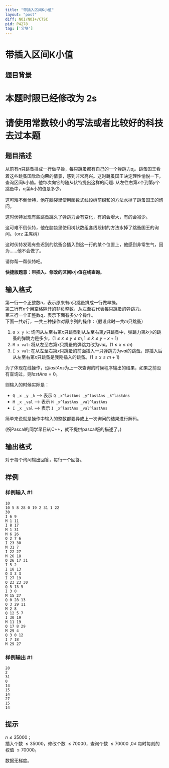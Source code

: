 ```yaml
---
title: "带插入区间K小值"
layout: "post"
diff: NOI/NOI+/CTSC
pid: P4278
tag: ['分块']
---
```

# 带插入区间K小值
## 题目背景

# 本题时限已经修改为 2s

# 请使用常数较小的写法或者比较好的科技去过本题
## 题目描述

从前有$n$只跳蚤排成一行做早操，每只跳蚤都有自己的一个弹跳力$a_i$。跳蚤国王看着这些跳蚤国欣欣向荣的情景，感到非常高兴。这时跳蚤国王决定理性愉悦一下，查询区间$k$小值。他每次向它的随从伏特提出这样的问题: 从左往右第$x$个到第$y$个跳蚤中，$a_i$第$k$小的值是多少。  

这可难不倒伏特，他在脑袋里使用函数式线段树前缀和的方法水掉了跳蚤国王的询问。

这时伏特发现有些跳蚤跳久了弹跳力会有变化，有的会增大，有的会减少。

这可难不倒伏特，他在脑袋里使用树状数组套线段树的方法水掉了跳蚤国王的询问。（orz 主席树）

这时伏特发现有些迟到的跳蚤会插入到这一行的某个位置上，他感到非常生气，因为……他不会做了。

请你帮一帮伏特吧。

**快捷版题意：带插入、修改的区间k小值在线查询**。
## 输入格式

第一行一个正整数$n$，表示原来有$n$只跳蚤排成一行做早操。   
第二行有$n$个用空格隔开的非负整数，从左至右代表每只跳蚤的弹跳力。   
第三行一个正整数$q$，表示下面有多少个操作。  
下面一共$q$行，一共三种操作对原序列的操作：（假设此时一共$m$只跳蚤）
1. `Q x y k`: 询问从左至右第$x$只跳蚤到从左至右第$y$只跳蚤中，弹跳力第$k$小的跳蚤的弹跳力是多少。($1 \le x \le y \le m, 1 \le k \le y - x + 1$)
2. `M x val`: 将从左至右第x只跳蚤的弹跳力改为$val$。($1 \le x \le m$)
3. `I x val`: 在从左至右第$x$只跳蚤的前面插入一只弹跳力为$val$的跳蚤。即插入后从左至右第$x$只跳蚤是我刚插入的跳蚤。($1 \le x \le m + 1$)

为了体现在线操作，设$lastAns$为上一次查询的时候程序输出的结果，如果之前没有查询过，则$lastAns = 0$。

则输入的时候实际是：

- `Q _x _y _k` ——> 表示 `Q _x^lastAns _y^lastAns _k^lastAns`
- `M _x _val`  ——> 表示 `M _x^lastAns _val^lastAns`
- `I _x _val`  ——> 表示 `I _x^lastAns _val^lastAns`

简单来说就是操作中输入的整数都要异或上一次询问的结果进行解码。

(祝Pascal的同学早日转C++，就不提供pascal版的描述了。)
## 输出格式

对于每个询问输出回答，每行一个回答。
## 样例

### 样例输入 #1
```
10
10 5 8 28 0 19 2 31 1 22
30
I 6 9
M 1 11
I 8 17
M 1 31
M 6 26
Q 2 7 6
I 23 30
M 31 7
I 22 27
M 26 18
Q 26 17 31
I 5 2
I 18 13
Q 3 3 3
I 27 19
Q 23 23 30
Q 5 13 5
I 3 0
M 15 27
Q 0 28 13
Q 3 29 11
M 2 8
Q 12 5 7
I 30 19
M 11 19
Q 17 8 29
M 29 4
Q 3 0 12
I 7 18
M 29 27
```
### 样例输出 #1
```
28
2
31
0
14
15
14
27
15
14
```
## 提示

$n \le 35000$；  
插入个数 $\le 35000$，修改个数 $\le 70000$，查询个数 $\le 70000$  ,$0 \le$ 每时每刻的权值 $\le 70000$。

数据无梯度。
